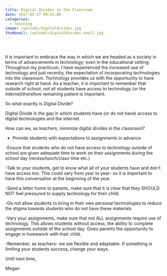 ```yaml
---
title: Digital Divides in the Classroom
date: 2017-03-27 09:51:00
categories:
  - teaching
image: /uploads/digitaldivides.jpg
thumbnail: /uploads/digitaldivides-small.jpg
---
```



&nbsp;

It is important to embrace the way in which we are headed as a society in terms of advancements in technology; even in the educational setting. Throughout my practicum, I have experienced the increased use of technology and just recently, the expectation of incorporating technologies into the classroom. Technology provides us with the opportunity to have research right at hand. As a teacher, it is important to remember that outside of school, not all students have access to technology (or the internet)therefore remaining patient is important.&nbsp;

So what exactly is Digital Divide?&nbsp;

Digital Divide is the gap in which students have (or do not have) access to digital technologies and the internet.&nbsp;

How can we, as teachers, minimize digital divides in the classroom?&nbsp;

- Provide students with expectations to assignments in advance

-Ensure that students who do not have access to technology outside of school are given adequate time to work on their assignments during the school day (recess/lunch/class time etc.)&nbsp;

-Talk to your students, get to know what all of your students have and don't have access too. This could vary from year to year- so it is important to have this conversation at the beginning of the year.

-Send a letter home to parents, make sure that it is clear that they SHOULD NOT feel pressured to supply technology for their child.&nbsp;

-Do not allow students to bring in their own personal technologies to reduce the stigma towards students who do not have these materials

-Vary your assignments, make sure that not ALL assignments require use of technology. This allows students without access, the ability to complete assignments outside of the school day. Gives parents the opportunity to engage in homework with their child.

-Remember, as teachers- we are flexible and adaptable. If something is limiting your students success, change your ways.&nbsp;

Until next time,&nbsp;

Megan&nbsp;
<br>&nbsp;